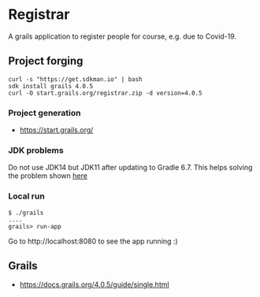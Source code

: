 # Registrar

A grails application to register people for course, e.g. due to Covid-19.

## Project forging

```
curl -s "https://get.sdkman.io" | bash
sdk install grails 4.0.5
curl -O start.grails.org/registrar.zip -d version=4.0.5
```

### Project generation

  * https://start.grails.org/

### JDK problems

Do not use JDK14 but JDK11 after updating to Gradle 6.7.
This helps solving the problem shown [here](https://stackoverflow.com/questions/61289461/java-lang-noclassdeffounderror-could-not-initialize-class-org-codehaus-groovy-v)

### Local run

```
$ ./grails
....
grails> run-app
```

Go to
http://localhost:8080
to see the app running :)

## Grails

  * https://docs.grails.org/4.0.5/guide/single.html
